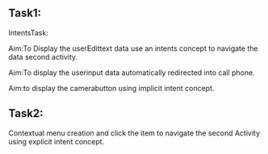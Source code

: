 
Task1:
-----
IntentsTask:

Aim:To Display the userEdittext data use an intents concept to navigate the data second activity.

Aim:To display the userinput data automatically redirected into call phone.

Aim:to display the camerabutton  using implicit intent concept.

Task2:
----
Contextual menu creation and click the item to navigate the second Activity using explicit intent concept.


